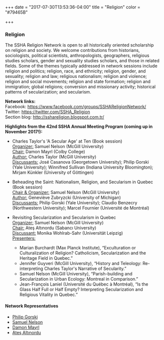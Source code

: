 +++
date = "2017-07-30T13:53:36-04:00"
title = "Religion"
color = "#79465B"

+++

### Religion

The SSHA Religion Network is open to all historically oriented scholarship on religion and society. We welcome contributions from historians, sociologists, political scientists, anthropologists, geographers, religious studies scholars, gender and sexuality studies scholars, and those in related fields. Some of the themes typically addressed in network sessions include religion and politics; religion, race, and ethnicity; religion, gender, and sexuality; religion and law; religious nationalism; religion and violence; religion and social movements; religion and state formation; religion and immigration; global religions; conversion and missionary activity; historical patterns of secularization; and secularism.

**Network links:**  
Facebook: https://www.facebook.com/groups/SSHAReligionNetwork/  
Twitter: https://twitter.com/SSHA_Religion  
Section blog: http://sshareligion.blogspot.com.tr/  

**Highlights from the 42nd SSHA Annual Meeting Program (coming up in November 2017!):**

- Charles Taylor's 'A Secular Age' at Ten (Book session)  
<u>Organizer:</u> Samuel Nelson (McGill University)  
<u>Chair:</u> Damon Mayrl (Colby College)  
<u>Author:</u> Charles Taylor (McGill University)  
<u>Discussants:</u> José Casanova (Georgetown University); Philip Gorski (Yale University); Winnifred Sullivan (Indiana University Bloomington); Mirjam Künkler (University of Göttingen)  

- Beheading the Saint: Nationalism, Religion, and Secularism in Quebec (Book session)  
<u>Chair & Organizer:</u> Samuel Nelson (McGill University)  
<u>Author:</u> Geneviève Zubryzcki (University of Michigan)  
<u>Discussants:</u> Philip Gorski (Yale University); Claudio Benzecry (Northwestern University); Marcel Fournier (Université de Montréal)  

- Revisiting Secularization and Secularism in Quebec  
<u>Organizer:</u> Samuel Nelson (McGill University)  
<u>Chair:</u> Ateş Altınordu (Sabancı University)  
<u>Discussant:</u> Monika Wohlrab-Sahr (Universität Leipzig)  
<u>Presenters:</u>  
    - Marian Burchardt (Max Planck Institute), “Exculturation or Culturalization of Religion? Catholicism, Secularization and the Heritage Field in Quebec.”  
    - Jennifer Guyveri (McGill University), “History and Teleology: Re-interpreting Charles Taylor's Narrative of Secularity.”  
    - Samuel Nelson (McGill University), “Parish-building and Secularization in Urban Ecology: Montreal in Comparison.”  
    - Jean-François Laniel (Université du Québec à Montréal), “Is the Glass Half Full or Half Empty? Interpreting Secularization and Religious Vitality in Quebec.”

#### Network Representatives

- [Philip Gorski](philip.gorski@yale.edu)
- [Samuel Nelson](samuel.nelson@mcgill.ca)
- [Damon Mayrl](dwmaryl@colby.edu)
- [Ateş Altınordu](atesaltinordu@sabanciuniv.edu)
